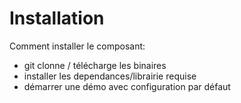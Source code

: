 # Installation

Comment installer le composant:

- git clonne / télécharge les binaires
- installer les dependances/librairie requise
- démarrer une démo avec configuration par défaut
